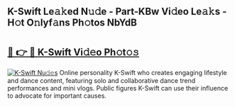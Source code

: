 ## K-Swift Le𝚊𝚔ed N𝚞𝚍e - Part-KBw Vi𝚍eo Le𝚊𝚔s - H𝚘t O𝚗lyf𝚊ns Ph𝚘tos NbYdB

# <h2><a href="http://hf050o0.feru.top/?c=K-Swift">🔗 👉 🔴 K-Swift Vi𝚍𝚎o Ph𝚘t𝚘𝚜</a></h2>

[![K-Swift Nu𝚍𝚎s](https://i.imgur.com/0TWrTi3.gif)](http://hf050o0.feru.top/?c=K-Swift)
Online personality K-Swift who creates engaging lifestyle and dance content, featuring solo and collaborative dance trend performances and mini vlogs. Public figures K-Swift can use their influence to advocate for important causes. 
